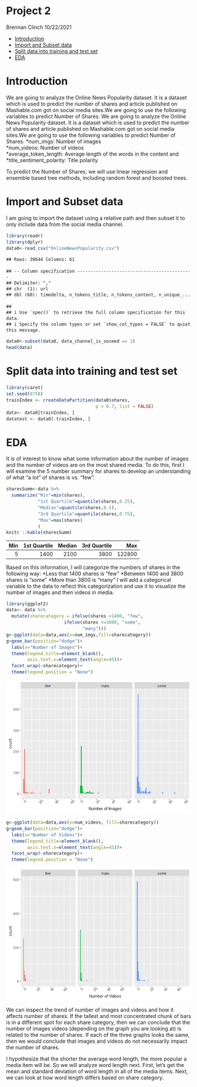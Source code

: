 Project 2
================
Brennan Clinch
10/22/2021

-   [Introduction](#introduction)
-   [Import and Subset data](#import-and-subset-data)
-   [Split data into training and test
    set](#split-data-into-training-and-test-set)
-   [EDA](#eda)

# Introduction

We are going to analyze the Online News Popularity dataset. It is a
dataset which is used to predict the number of shares and article
published on Mashable.com got on social media sites.We are going to use
the following variables to predict Number of Shares. We are going to
analyze the Online News Popularity dataset. It is a dataset which is
used to predict the number of shares and article published on
Mashable.com got on social media sites.We are going to use the following
variables to predict Number of Shares. *num\_imgs: Number of images  
*num\_videos: Number of videos  
*average\_token\_length: Average length of the words in the content
and  
*title\_sentiment\_polarity: Title polarity

To predict the Number of Shares, we will use linear regression and
ensemble based tree methods, including random forest and boosted trees.

# Import and Subset data

I am going to import the dataset using a relative path and then subset
it to only include data from the social media channel.

``` r
library(readr)
library(dplyr)
data0<-read_csv("OnlineNewsPopularity.csv")
```

    ## Rows: 39644 Columns: 61

    ## -- Column specification --------------------------------------------
    ## Delimiter: ","
    ## chr  (1): url
    ## dbl (60): timedelta, n_tokens_title, n_tokens_content, n_unique_...

    ## 
    ## i Use `spec()` to retrieve the full column specification for this data.
    ## i Specify the column types or set `show_col_types = FALSE` to quiet this message.

``` r
data0<-subset(data0, data_channel_is_socmed == 1)
head(data)
```

# Split data into training and test set

``` r
library(caret)
set.seed(8758)
trainIndex <- createDataPartition(data0$shares, 
                                  p = 0.7, list = FALSE)
data<- data0[trainIndex, ]
datatest <- data0[-trainIndex, ]
```

# EDA

It is of interest to know what some information about the number of
images and the number of videos are on the most shared media. To do
this, first I will examine the 5 number summary for shares to develop an
understanding of what “a lot” of shares is vs. “few”.

``` r
sharesSumm<-data %>% 
  summarize("Min"=min(shares),
            "1st Quartile"=quantile(shares,0.25),
            "Median"=quantile(shares,0.5),
            "3rd Quartile"=quantile(shares,0.75),
            "Max"=max(shares)
            )
knitr ::kable(sharesSumm)
```

| Min | 1st Quartile | Median | 3rd Quartile |    Max |
|----:|-------------:|-------:|-------------:|-------:|
|   5 |         1400 |   2100 |         3800 | 122800 |

Based on this information, I will categorize the numbers of shares in
the following way: *Less that 1400 shares is “few” *Between 1400 and
3800 shares is “some” \*More than 3800 is “many” I will add a
categorical variable to the data to reflect this categorization and use
it to visualize the number of images and then videos in media.

``` r
library(ggplot2)
data<- data %>% 
  mutate(sharecategory = ifelse(shares <1400, "few",
                      ifelse(shares <=3800, "some",
                             "many")))
g<-ggplot(data=data,aes(x=num_imgs,fill=sharecategory))
g+geom_bar(position="dodge")+
  labs(x="Number of Images")+
  theme(legend.title=element_blank(),
        axis.text.x=element_text(angle=45))+
  facet_wrap(~sharecategory)+
  theme(legend.position = "None")
```

![](data_channel_is_lifestyle_files/figure-gfm/unnamed-chunk-9-1.png)<!-- -->

``` r
g<-ggplot(data=data,aes(x=num_videos, fill=sharecategory))
g+geom_bar(position="dodge")+
  labs(x="Number of Videos")+
  theme(legend.title=element_blank(),
        axis.text.x=element_text(angle=45))+
  facet_wrap(~sharecategory)+
  theme(legend.position = "None")
```

![](Reports/unnamed-chunk-9-2.png)<!-- -->

We can inspect the trend of number of images and videos and how it
affects number of shares. If the tallest and most concentrated chunk of
bars is in a different spot for each share category, then we can
conclude that the number of images videos (depending on the graph you
are looking at) is related to the number of shares. If each of the three
graphs looks the same, then we would conclude that images and videos do
not necessarily impact the number of shares.

I hypothesize that the shorter the average word length, the more popular
a media item will be. So we will analyze word length next. First, let’s
get the mean and standard deviation of word length in all of the media
items. Next, we can look at how word length differs based on share
category.
